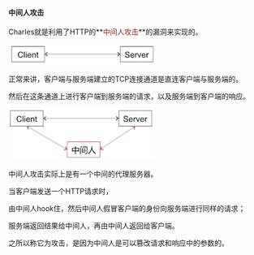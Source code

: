 #### 中间人攻击

Charles就是利用了HTTP的**<font color=#8e2323>中间人攻击</font>**的漏洞来实现的。

<img src="https://raw.githubusercontent.com/JuunChen/Knowledge/master/ImageFolder/8-2-2-客户端与服务端直连.png" style="zoom:33%;" />

正常来讲，客户端与服务端建立的TCP连接通道是直连客户端与服务端的。

然后在这条通道上进行客户端到服务端的请求，以及服务端到客户端的响应。 

<img src="https://raw.githubusercontent.com/JuunChen/Knowledge/master/ImageFolder/8-2-3-中间人攻击.png" style="zoom:33%;" />

中间人攻击实际上是有一个中间的代理服务器。

当客户端发送一个HTTP请求时，

由中间人hook住，然后中间人假冒客户端的身份向服务端进行同样的请求；

服务端返回结果给中间人，再由中间人返回给客户端。

之所以称它为攻击，是因为中间人是可以篡改请求和响应中的参数的。
